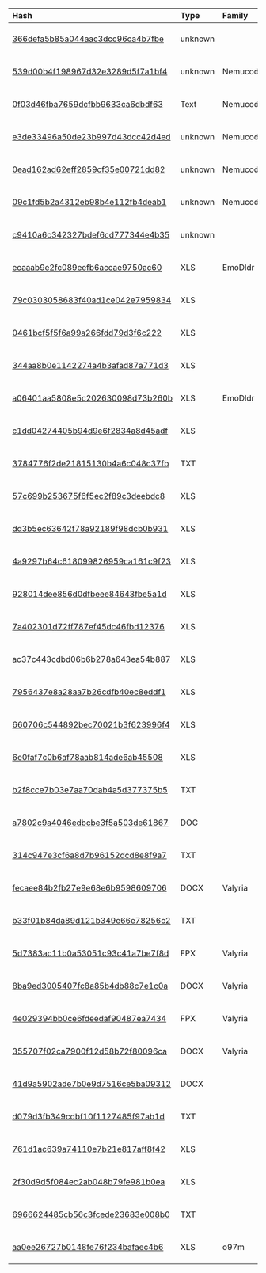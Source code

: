 |Hash|Type|Family|First_Seen|Name|
|:--|:--|:--|:--|:--|
|[366defa5b85a044aac3dcc96ca4b7fbe](https://www.virustotal.com/gui/file/366defa5b85a044aac3dcc96ca4b7fbe)|unknown||2019-02-11 20:23:39|1910f5ddb0fc0438a3e2a553c97559557898e6310bf7e37b13cf3013fd66ea75.vbs.bin|
|[539d00b4f198967d32e3289d5f7a1bf4](https://www.virustotal.com/gui/file/539d00b4f198967d32e3289d5f7a1bf4)|unknown|Nemucod|2018-11-06 07:59:21|%APPDATA%\roaming\microsoft\protect\update.vbs|
|[0f03d46fba7659dcfbb9633ca6dbdf63](https://www.virustotal.com/gui/file/0f03d46fba7659dcfbb9633ca6dbdf63)|Text|Nemucod|2018-09-02 11:08:21|%APPDATA%\roaming\word|
|[e3de33496a50de23b997d43dcc42d4ed](https://www.virustotal.com/gui/file/e3de33496a50de23b997d43dcc42d4ed)|unknown|Nemucod|2018-08-25 07:46:28|=?UTF-8?B?2KrZgtiv2YrYsSDZhdmI2YLZgS3Yrtin2LUg2KjYp9mE2KXYrtmI2KkudmJz?=|
|[0ead162ad62eff2859cf35e00721dd82](https://www.virustotal.com/gui/file/0ead162ad62eff2859cf35e00721dd82)|unknown|Nemucod|2018-08-25 07:45:39|=?UTF-8?B?2KrZgtiv2YrYsSDZhdmI2YLZgS3Yrtin2LUg2KjYp9mE2KXYrtmI2KkuZG9jLnZicw==?=|
|[09c1fd5b2a4312eb98b4e112fb4deab1](https://www.virustotal.com/gui/file/09c1fd5b2a4312eb98b4e112fb4deab1)|unknown|Nemucod|2018-08-05 15:32:38|myvtfile.exe|
|[c9410a6c342327bdef6cd777344e4b35](https://www.virustotal.com/gui/file/c9410a6c342327bdef6cd777344e4b35)|unknown||2018-07-30 09:46:31|تقدير موقف-خاص بالإخوة.doc.vbs|
|[ecaaab9e2fc089eefb6accae9750ac60](https://www.virustotal.com/gui/file/ecaaab9e2fc089eefb6accae9750ac60)|XLS|EmoDldr|2021-01-20 16:30:36|اللائحة الجنيسية.xls|
|[79c0303058683f40ad1ce042e7959834](https://www.virustotal.com/gui/file/79c0303058683f40ad1ce042e7959834)|XLS||2020-06-12 19:14:32|vtfiles/deciphered_b2849a4c2216d24cf211dab992d298c752e5f81f184fe1d576a9adc61277ff9a|
|[0461bcf5f5f6a99a266fdd79d3f6c222](https://www.virustotal.com/gui/file/0461bcf5f5f6a99a266fdd79d3f6c222)|XLS||2020-06-12 18:33:54|vtfiles/deciphered_a162826a4fb9a0627066ecbdae4f7481d3acd0dbd879b37abc2cf69a4f55ca60|
|[344aa8b0e1142274a4b3afad87a771d3](https://www.virustotal.com/gui/file/344aa8b0e1142274a4b3afad87a771d3)|XLS||2020-06-12 12:22:29|vtfiles/deciphered_2fb915b60bd6990c757a748fe5e6d4d28e5fd555e131862c416efa7ce5131788|
|[a06401aa5808e5c202630098d73b260b](https://www.virustotal.com/gui/file/a06401aa5808e5c202630098d73b260b)|XLS|EmoDldr|2020-02-27 09:35:55|Book1.xls|
|[c1dd04274405b94d9e6f2834a8d45adf](https://www.virustotal.com/gui/file/c1dd04274405b94d9e6f2834a8d45adf)|XLS||2020-02-06 07:35:54| |
|[3784776f2de21815130b4a6c048c37fb](https://www.virustotal.com/gui/file/3784776f2de21815130b4a6c048c37fb)|TXT||2020-01-28 10:06:56|v.vbs|
|[57c699b253675f6f5ec2f89c3deebdc8](https://www.virustotal.com/gui/file/57c699b253675f6f5ec2f89c3deebdc8)|XLS||2020-01-27 18:14:45| |
|[dd3b5ec63642f78a92189f98dcb0b931](https://www.virustotal.com/gui/file/dd3b5ec63642f78a92189f98dcb0b931)|XLS||2020-01-22 10:20:58|Reservation.xls|
|[4a9297b64c618099826959ca161c9f23](https://www.virustotal.com/gui/file/4a9297b64c618099826959ca161c9f23)|XLS||2020-01-22 10:18:43|Beruit.xls|
|[928014dee856d0dfbeee84643fbe5a1d](https://www.virustotal.com/gui/file/928014dee856d0dfbeee84643fbe5a1d)|XLS||2020-01-20 11:42:46|القرار رقم1.xls|
|[7a402301d72ff787ef45dc46fbd12376](https://www.virustotal.com/gui/file/7a402301d72ff787ef45dc46fbd12376)|XLS||2019-12-13 15:45:21|7133ef4361d0955e9f07ec2cb092aa54de438141c405d3739263e509d951b64a.xls|
|[ac37c443cdbd06b6b278a643ea54b887](https://www.virustotal.com/gui/file/ac37c443cdbd06b6b278a643ea54b887)|XLS||2019-12-13 04:07:38|Reservation.xls|
|[7956437e8a28aa7b26cdfb40ec8eddf1](https://www.virustotal.com/gui/file/7956437e8a28aa7b26cdfb40ec8eddf1)|XLS||2019-11-20 17:01:08|output.xls|
|[660706c544892bec70021b3f623996f4](https://www.virustotal.com/gui/file/660706c544892bec70021b3f623996f4)|XLS||2019-11-20 14:26:00|65f5a412170067c6b2e4d62daab83b651ebcbb72f17e88265caea3e1c675d586xls|
|[6e0faf7c0b6af78aab814ade6ab45508](https://www.virustotal.com/gui/file/6e0faf7c0b6af78aab814ade6ab45508)|XLS||2019-04-18 06:12:12|=?UTF-8?B?2YPYtNmBINij2LPZhdin2KEg2YTZhNiq2LTZitmK2YMueGxz?=|
|[b2f8cce7b03e7aa70dab4a5d377375b5](https://www.virustotal.com/gui/file/b2f8cce7b03e7aa70dab4a5d377375b5)|TXT||2021-03-18 15:50:29|c:\windows\system32\sj8qwzpue.dll|
|[a7802c9a4046edbcbe3f5a503de61867](https://www.virustotal.com/gui/file/a7802c9a4046edbcbe3f5a503de61867)|DOC||2021-03-18 09:56:45|تعميم رقم-1803202155.doc|
|[314c947e3cf6a8d7b96152dcd8e8f9a7](https://www.virustotal.com/gui/file/314c947e3cf6a8d7b96152dcd8e8f9a7)|TXT||2022-04-24 20:20:20|payload_1.bin|
|[fecaee84b2fb27e9e68e6b9598609706](https://www.virustotal.com/gui/file/fecaee84b2fb27e9e68e6b9598609706)|DOCX|Valyria|2022-05-17 08:48:13|0.ppam|
|[b33f01b84da89d121b349e66e78256c2](https://www.virustotal.com/gui/file/b33f01b84da89d121b349e66e78256c2)|TXT||2022-07-02 21:33:40|payload_1.bin|
|[5d7383ac11b0a53051c93c41a7be7f8d](https://www.virustotal.com/gui/file/5d7383ac11b0a53051c93c41a7be7f8d)|FPX|Valyria|2022-07-02 19:15:23| |
|[8ba9ed3005407fc8a85b4db88c7e1c0a](https://www.virustotal.com/gui/file/8ba9ed3005407fc8a85b4db88c7e1c0a)|DOCX|Valyria|2022-06-17 01:38:00| |
|[4e029394bb0ce6fdeedaf90487ea7434](https://www.virustotal.com/gui/file/4e029394bb0ce6fdeedaf90487ea7434)|FPX|Valyria|2022-03-23 11:05:31| |
|[355707f02ca7900f12d58b72f80096ca](https://www.virustotal.com/gui/file/355707f02ca7900f12d58b72f80096ca)|DOCX|Valyria|2022-03-23 11:02:50|%D8%A7%D9%84%D9%88%D8%B6%D8%B9%20%D8%A7%D9%84%D8%B1%D8%A7%D9%87%D9%86%20%D9%88%D8%A7%D8%AA%D8%AC%D8%A7%D9%87%D8%A7%D8%AA%20%D8%A7%D9%84%D8%B9%D9%85%D9%84.ppam|
|[41d9a5902ade7b0e9d7516ce5ba09312](https://www.virustotal.com/gui/file/41d9a5902ade7b0e9d7516ce5ba09312)|DOCX||2022-08-29 18:37:17|_____ _______.ppam|
|[d079d3fb349cdbf10f1127485f97ab1d](https://www.virustotal.com/gui/file/d079d3fb349cdbf10f1127485f97ab1d)|TXT||2021-03-18 09:57:08| |
|[761d1ac639a74110e7b21e817aff8f42](https://www.virustotal.com/gui/file/761d1ac639a74110e7b21e817aff8f42)|XLS||2021-02-24 13:20:33|c:\windows\system32\ly563xn9f.dll|
|[2f30d9d5f084ec2ab048b79fe981b0ea](https://www.virustotal.com/gui/file/2f30d9d5f084ec2ab048b79fe981b0ea)|XLS||2021-02-24 12:56:16|c:\windows\system32\4kn6tdn20.dll|
|[6966624485cb56c3fcede23683e008b0](https://www.virustotal.com/gui/file/6966624485cb56c3fcede23683e008b0)|TXT||2021-01-21 14:43:51|c:\programdata\winrm.vbs|
|[aa0ee26727b0148fe76f234bafaec4b6](https://www.virustotal.com/gui/file/aa0ee26727b0148fe76f234bafaec4b6)|XLS|o97m|2021-01-21 13:59:16|c:\windows\system32\k0hsuc6vm.dll|
